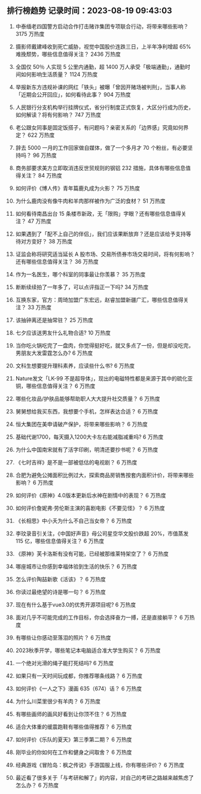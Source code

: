 
## 排行榜趋势 记录时间：2023-08-19 09:43:03
  
  1. 中泰缅老四国警方启动合作打击赌诈集团专项联合行动，将带来哪些影响？ 3175 万热度
    
  2. 摄影师戴建峰收到死亡威胁，视觉中国股价连跌三日，上半年净利增超 65% 难挽颓势，哪些信息值得关注？ 2436 万热度
    
  3. 全国仅 50％ 人实现 5 公里内通勤，超 1400 万人承受「极端通勤」，通勤时间如何影响生活质量？ 1124 万热度
    
  4. 举报新东方违规补课的网红「铁头」被曝「曾因开赌场被判刑」，当事人称「近期会公开回应」，如何看待此事？ 904 万热度
    
  5. 人民银行分支机构举行挂牌仪式，省分行制度正式恢复，大区分行成为历史，如何解读？将有何影响？ 747 万热度
    
  6. 老公跟女同事是固定饭搭子，有问题吗？亲密关系的「边界感」究竟如何界定？ 622 万热度
    
  7. 辞去 5000 一月的工作回家做自媒体，做了一个多月才 70 个粉丝，有必要坚持吗？ 96 万热度
    
  8. 商务部要求美方立即取消违反世贸规则的钢铝 232 措施，具体有哪些信息值得关注？ 84 万热度
    
  9. 如何评价《博人传》青年篇鹿丸成为火影？ 75 万热度
    
  10. 为什么鹿肉没有像牛肉和羊肉那样被作为广泛的食材？ 51 万热度
    
  11. 如何看待南昌出台 15 条楼市新政，无「限购」字眼？还有哪些信息值得关注？ 47 万热度
    
  12. 如果遇到了「配不上自己的伴侣」，我们应该果断放弃？还是应该给予支持等待对方变好？ 38 万热度
    
  13. 证监会称将研究适当延长 A 股市场、交易所债券市场交易时间，将有何影响？还有哪些信息值得关注？ 36 万热度
    
  14. 作为一名医生，哪个科室的同事最让你羡慕？ 35 万热度
    
  15. 断断续续拍了一年多了，可以点评指正一下吗? 34 万热度
    
  16. 互换东家，官方：周琦加盟广东宏远，赵睿加盟新疆广汇，哪些信息值得关注？ 33 万热度
    
  17. 该抽钟离还是抽常驻？ 25 万热度
    
  18. 七夕应该送男友什么礼物合适? 10 万热度
    
  19. 当你吃火锅吃完了一盘肉，你觉得挺好吃，就又多点了一份，但是却没吃完，男朋友大发雷霆怎么办? 6 万热度
    
  20. 文科生想要提升理科素养，应读些什么书? 6 万热度
    
  21. Nature发文「LK-99 不是超导体」，现出的电磁特性都是来源于其中的硫化亚铜，哪些信息值得关注？ 6 万热度
    
  22. 哪些化妆品/护肤品能够帮助职人大大提升社交质量？ 6 万热度
    
  23. 舅舅想给我买东西，我想要个手机，怎样表达合适？ 6 万热度
    
  24. 恒大集团在美申请破产保护，将带来哪些影响？ 6 万热度
    
  25. 基础代谢1700，每天摄入1200大卡左右能减脂减重吗? 6 万热度
    
  26. 为什么中国南宋就有了活字印刷，明清还要抄书呢？ 6 万热度
    
  27. 《七时吉祥》是不是一部被低估的电视剧？ 6 万热度
    
  28. 合肥为避免公摊面积比例过大，探索商品房销售按套内面积计价，将带来哪些影响？ 6 万热度
    
  29. 如何评价《原神》4.0版本更新后水神在剧情中的表现？ 6 万热度
    
  30. 如何评价詹妮弗·劳伦斯主演的喜剧电影《不要见怪》？ 6 万热度
    
  31. 《长相思》中小夭为什么不自己当女帝？ 6 万热度
    
  32. 李玟录音引关注，《中国好声音》母公司星空华文股价跌超 20%，市值蒸发 115 亿，哪些信息值得关注？ 6 万热度
    
  33. 《原神》芙卡洛斯有没有可能，已经被那维莱特架空了？ 6 万热度
    
  34. 哪座城市让你感到幸福体验到生活的快乐？ 6 万热度
    
  35. 怎么评价陶喆新歌《活该》？ 6 万热度
    
  36. 你读过最绝望的诗是哪一句？ 6 万热度
    
  37. 现在有什么基于vue3.0的优秀开源项目呢? 6 万热度
    
  38. 面对几乎不可能完成的工作目标，你会选择奋力一搏，还是直接躺平？ 6 万热度
    
  39. 有哪些让你感动至落泪的照片？ 6 万热度
    
  40. 2023秋季开学，哪些笔记本电脑适合准大学生购买？ 6 万热度
    
  41. 一个绝对光滑的绳子能打死结吗? 6 万热度
    
  42. 如果只有一天时间玩成都，你推荐哪条线路？ 6 万热度
    
  43. 如何评价《一人之下》漫画 635（674）话？ 6 万热度
    
  44. 为什么川菜里很少有羊肉？ 6 万热度
    
  45. 有哪些画师的画风好看到让你顶不住？ 6 万热度
    
  46. 适合大体重的缓震跑鞋有哪些值得推荐？ 6 万热度
    
  47. 如何评价《乐队的夏天》第三季第二期？ 6 万热度
    
  48. 刚毕业的你如何在工作和健身之间取舍？ 6 万热度
    
  49. 经典游戏《冒险岛：枫之传说》手游国服上线，你有哪些评价？ 6 万热度
    
  50. 最近看了很多关于「与考研和解了」的内容，对自己的考研之路越来越焦虑了怎么办？ 6 万热度
    